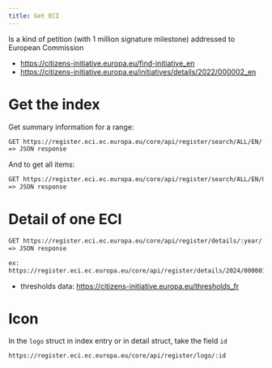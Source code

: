 ```yaml
---
title: Get ECI
---
```


Is a kind of petition (with 1 million signature milestone) addressed to European
Commission

- https://citizens-initiative.europa.eu/find-initiative_en
- https://citizens-initiative.europa.eu/initiatives/details/2022/000002_en

# Get the index

Get summary information for a range:

```txt
GET https://register.eci.ec.europa.eu/core/api/register/search/ALL/EN/:begin/:end
=> JSON response
```

And to get all items:

```txt
GET https://register.eci.ec.europa.eu/core/api/register/search/ALL/EN/0/0
=> JSON response
```

# Detail of one ECI

```txt
GET https://register.eci.ec.europa.eu/core/api/register/details/:year/:number
=> JSON response

ex:
https://register.eci.ec.europa.eu/core/api/register/details/2024/000001
```

- thresholds data: https://citizens-initiative.europa.eu/thresholds_fr

# Icon

In the `logo` struct in index entry or in detail struct, take the field `id`

```txt
https://register.eci.ec.europa.eu/core/api/register/logo/:id
```
